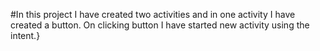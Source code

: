 #In this project I have created two activities and in one activity I have created a button.  On clicking button I have started new activity using the intent.}
